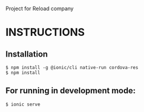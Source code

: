 Project for Reload company

INSTRUCTIONS 
============

Installation
------------

    $ npm install -g @ionic/cli native-run cordova-res
    $ npm install


For running in development mode:
------------

    $ ionic serve
